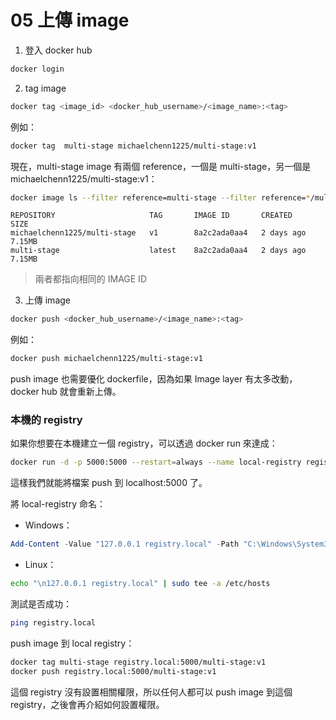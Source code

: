 # 05 上傳 image

1. 登入 docker hub

```bash
docker login
```

2. tag image

```bash
docker tag <image_id> <docker_hub_username>/<image_name>:<tag>
```
例如：
```bash
docker tag  multi-stage michaelchenn1225/multi-stage:v1
```

現在，multi-stage image 有兩個 reference，一個是 multi-stage，另一個是 michaelchenn1225/multi-stage:v1：
```bash
docker image ls --filter reference=multi-stage --filter reference=*/multi-stage:v1
```
```text
REPOSITORY                     TAG       IMAGE ID       CREATED      SIZE
michaelchenn1225/multi-stage   v1        8a2c2ada0aa4   2 days ago   7.15MB
multi-stage                    latest    8a2c2ada0aa4   2 days ago   7.15MB
```

> 兩者都指向相同的 IMAGE ID

3. 上傳 image

```bash
docker push <docker_hub_username>/<image_name>:<tag>
```
例如：
```bash
docker push michaelchenn1225/multi-stage:v1
```

push image 也需要優化 dockerfile，因為如果 Image layer 有太多改動，docker hub 就會重新上傳。

### 本機的 registry

如果你想要在本機建立一個 registry，可以透過 docker run 來達成：

```bash
docker run -d -p 5000:5000 --restart=always --name local-registry registry
```

這樣我們就能將檔案 push 到 localhost:5000 了。

將 local-registry 命名：

* Windows：
```powershell
Add-Content -Value "127.0.0.1 registry.local" -Path "C:\Windows\System32\drivers\etc\hosts"
```

* Linux：
```bash
echo "\n127.0.0.1 registry.local" | sudo tee -a /etc/hosts
```

測試是否成功：
```bash
ping registry.local
```

push image 到 local registry：
```bash
docker tag multi-stage registry.local:5000/multi-stage:v1
docker push registry.local:5000/multi-stage:v1
```

這個 registry 沒有設置相關權限，所以任何人都可以 push image 到這個 registry，之後會再介紹如何設置權限。